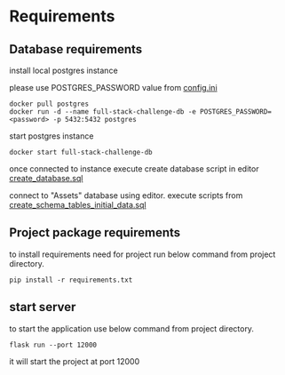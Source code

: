 # Requirements

## Database requirements

install local postgres instance

please use POSTGRES_PASSWORD value from
[config.ini](config.ini)

```
docker pull postgres
docker run -d --name full-stack-challenge-db -e POSTGRES_PASSWORD=<password> -p 5432:5432 postgres
```
start postgres instance

```
docker start full-stack-challenge-db
```

once connected to instance execute create database script in editor
[create_database.sql](resources%2Fdatabase%2Fcreate_database.sql)

connect to "Assets" database using editor.
execute scripts from 
[create_schema_tables_initial_data.sql](resources%2Fdatabase%2Fcreate_schema_tables_initial_data.sql)

## Project package requirements
to install requirements need for project run below command from project directory.
```
pip install -r requirements.txt
```

## start server 
to start the application use below command from project directory.

```
flask run --port 12000
```

it will start the project at port 12000
